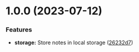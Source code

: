 # 1.0.0 (2023-07-12)


### Features

* **storage:** Store notes in local storage ([26232d7](https://github.com/ff6347/notepad/commit/26232d7070bc7f48dfd3bc31d8851e97fa04a8f9))
